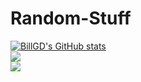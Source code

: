 # Random-Stuff
[![BillGD's GitHub stats](https://github-readme-stats.vercel.app/api?username=Bill-GD&show_icons=true&theme=dark)](https://github.com/anuraghazra/github-readme-stats)<br>
![](https://github-readme-streak-stats.herokuapp.com/?user=Bill-GD&theme=dark)
<br>
![](https://github-readme-stats.vercel.app/api/top-langs/?username=Bill-GD&theme=dark&include_all_commits=false&count_private=false&layout=compact)
